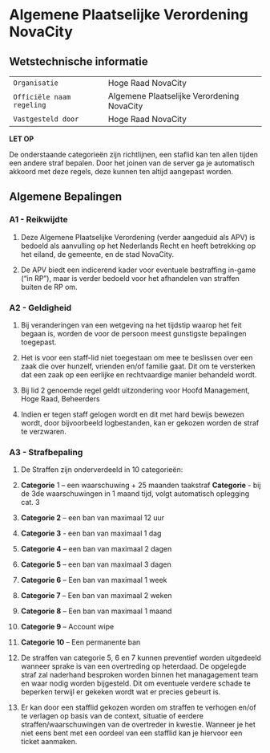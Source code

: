 # Algemene Plaatselijke Verordening NovaCity

## Wetstechnische informatie
|       |                           |
| ----------- | ------------------------------------ |
| `Organisatie`       | Hoge Raad NovaCity  |
| `Officiële naam regeling`       | Algemene Plaatselijke Verordening NovaCity |
| `Vastgesteld door	`    | Hoge Raad NovaCity |

<b>LET OP</b>
<p>De onderstaande categorieën zijn richtlijnen, een staflid kan ten allen tijden een andere straf bepalen. Door het joinen van de server ga je automatisch akkoord met deze regels, deze kunnen ten altijd aangepast worden.</p>

## Algemene Bepalingen

### A1 - Reikwijdte    
1. Deze Algemene Plaatselijke Verordening (verder aangeduid als APV) is bedoeld als aanvulling op het Nederlands Recht en heeft betrekking op het eiland, de gemeente, en de stad NovaCity.

2. De APV biedt een indicerend kader voor eventuele bestraffing in-game (“in RP”), maar is verder bedoeld voor het afhandelen van straffen buiten de RP om.

### A2 - Geldigheid
1. Bij veranderingen van een wetgeving na het tijdstip waarop het feit begaan is, worden de voor de persoon meest gunstigste bepalingen toegepast.

2. Het is voor een staff-lid niet toegestaan om mee te beslissen over een zaak die over hunzelf, vrienden en/of familie gaat. Dit om te versterken dat een zaak op een eerlijke en rechtvaardige manier behandeld wordt.

3. Bij lid 2 genoemde regel geldt uitzondering voor Hoofd Management, Hoge Raad, Beheerders

4. Indien er tegen staff gelogen wordt en dit met hard bewijs bewezen wordt, door bijvoorbeeld logbestanden, kan er gekozen worden de straf te verzwaren.

### A3 - Strafbepaling
1. De Straffen zijn onderverdeeld in 10 categorieën:
2. **Categorie** 1 – een waarschuwing + 25 maanden taakstraf
   **Categorie** - bij de 3de waarschuwingen in 1 maand tijd, volgt automatisch oplegging cat. 3

3. **Categorie 2** – een ban van maximaal 12 uur
4. **Categorie 3** - een ban van maximaal 1 dag
5. **Categorie 4** – een ban van maximaal 2 dagen
6. **Categorie 5** – een ban van maximaal 3 dagen
7. **Categorie 6** – Een ban van maximaal 1 week
8. **Categorie 7** – Een ban van maximaal 2 weken
9. **Categorie 8** – Een ban van maximaal 1 maand
10. **Categorie 9** – Account wipe
11. **Categorie 10** – Een permanente ban

12. De straffen van categorie 5, 6 en 7 kunnen preventief worden uitgedeeld wanneer sprake is van een overtreding op heterdaad. De opgelegde straf zal naderhand besproken worden binnen het managagement team en waar nodig worden bijgesteld. Dit om eventuele verdere schade te beperken terwijl er gekeken wordt wat er precies gebeurt is.

13. Er kan door een stafflid gekozen worden om straffen te verhogen en/of te verlagen op basis van de context, situatie of eerdere straffen/waarschuwingen van de overtreder in kwestie. Wanneer je het niet eens bent met een oordeel van een stafflid kan je hiervoor een ticket aanmaken.